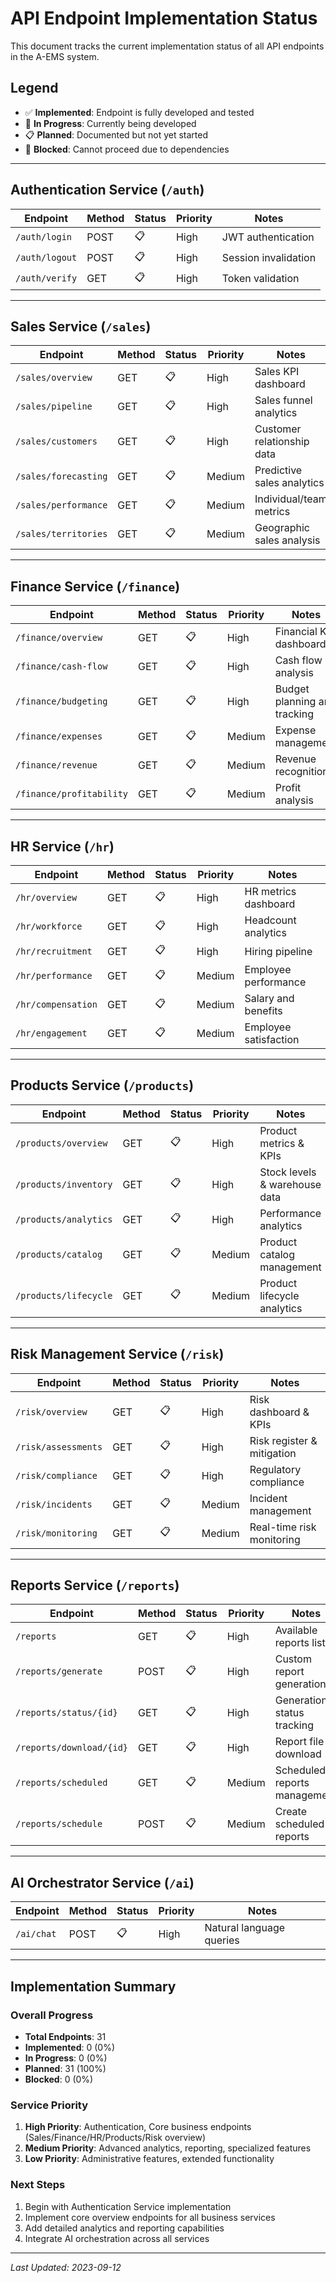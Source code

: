 # API Endpoint Implementation Status

This document tracks the current implementation status of all API endpoints in the A-EMS system.

## Legend

- ✅ **Implemented**: Endpoint is fully developed and tested
- 🔄 **In Progress**: Currently being developed
- 📋 **Planned**: Documented but not yet started
- 🚫 **Blocked**: Cannot proceed due to dependencies

---

## Authentication Service (`/auth`)

| Endpoint       | Method | Status | Priority | Notes                |
| -------------- | ------ | ------ | -------- | -------------------- |
| `/auth/login`  | POST   | 📋     | High     | JWT authentication   |
| `/auth/logout` | POST   | 📋     | High     | Session invalidation |
| `/auth/verify` | GET    | 📋     | High     | Token validation     |

---

## Sales Service (`/sales`)

| Endpoint             | Method | Status | Priority | Notes                      |
| -------------------- | ------ | ------ | -------- | -------------------------- |
| `/sales/overview`    | GET    | 📋     | High     | Sales KPI dashboard        |
| `/sales/pipeline`    | GET    | 📋     | High     | Sales funnel analytics     |
| `/sales/customers`   | GET    | 📋     | High     | Customer relationship data |
| `/sales/forecasting` | GET    | 📋     | Medium   | Predictive sales analytics |
| `/sales/performance` | GET    | 📋     | Medium   | Individual/team metrics    |
| `/sales/territories` | GET    | 📋     | Medium   | Geographic sales analysis  |

---

## Finance Service (`/finance`)

| Endpoint                 | Method | Status | Priority | Notes                        |
| ------------------------ | ------ | ------ | -------- | ---------------------------- |
| `/finance/overview`      | GET    | 📋     | High     | Financial KPI dashboard      |
| `/finance/cash-flow`     | GET    | 📋     | High     | Cash flow analysis           |
| `/finance/budgeting`     | GET    | 📋     | High     | Budget planning and tracking |
| `/finance/expenses`      | GET    | 📋     | Medium   | Expense management           |
| `/finance/revenue`       | GET    | 📋     | Medium   | Revenue recognition          |
| `/finance/profitability` | GET    | 📋     | Medium   | Profit analysis              |

---

## HR Service (`/hr`)

| Endpoint           | Method | Status | Priority | Notes                 |
| ------------------ | ------ | ------ | -------- | --------------------- |
| `/hr/overview`     | GET    | 📋     | High     | HR metrics dashboard  |
| `/hr/workforce`    | GET    | 📋     | High     | Headcount analytics   |
| `/hr/recruitment`  | GET    | 📋     | High     | Hiring pipeline       |
| `/hr/performance`  | GET    | 📋     | Medium   | Employee performance  |
| `/hr/compensation` | GET    | 📋     | Medium   | Salary and benefits   |
| `/hr/engagement`   | GET    | 📋     | Medium   | Employee satisfaction |

---

## Products Service (`/products`)

| Endpoint              | Method | Status | Priority | Notes                         |
| --------------------- | ------ | ------ | -------- | ----------------------------- |
| `/products/overview`  | GET    | 📋     | High     | Product metrics & KPIs        |
| `/products/inventory` | GET    | 📋     | High     | Stock levels & warehouse data |
| `/products/analytics` | GET    | 📋     | High     | Performance analytics         |
| `/products/catalog`   | GET    | 📋     | Medium   | Product catalog management    |
| `/products/lifecycle` | GET    | 📋     | Medium   | Product lifecycle analytics   |

---

## Risk Management Service (`/risk`)

| Endpoint            | Method | Status | Priority | Notes                      |
| ------------------- | ------ | ------ | -------- | -------------------------- |
| `/risk/overview`    | GET    | 📋     | High     | Risk dashboard & KPIs      |
| `/risk/assessments` | GET    | 📋     | High     | Risk register & mitigation |
| `/risk/compliance`  | GET    | 📋     | High     | Regulatory compliance      |
| `/risk/incidents`   | GET    | 📋     | Medium   | Incident management        |
| `/risk/monitoring`  | GET    | 📋     | Medium   | Real-time risk monitoring  |

---

## Reports Service (`/reports`)

| Endpoint                 | Method | Status | Priority | Notes                        |
| ------------------------ | ------ | ------ | -------- | ---------------------------- |
| `/reports`               | GET    | 📋     | High     | Available reports list       |
| `/reports/generate`      | POST   | 📋     | High     | Custom report generation     |
| `/reports/status/{id}`   | GET    | 📋     | High     | Generation status tracking   |
| `/reports/download/{id}` | GET    | 📋     | High     | Report file download         |
| `/reports/scheduled`     | GET    | 📋     | Medium   | Scheduled reports management |
| `/reports/schedule`      | POST   | 📋     | Medium   | Create scheduled reports     |

---

## AI Orchestrator Service (`/ai`)

| Endpoint   | Method | Status | Priority | Notes                    |
| ---------- | ------ | ------ | -------- | ------------------------ |
| `/ai/chat` | POST   | 📋     | High     | Natural language queries |

---

## Implementation Summary

### Overall Progress

- **Total Endpoints**: 31
- **Implemented**: 0 (0%)
- **In Progress**: 0 (0%)
- **Planned**: 31 (100%)
- **Blocked**: 0 (0%)

### Service Priority

1. **High Priority**: Authentication, Core business endpoints (Sales/Finance/HR/Products/Risk overview)
2. **Medium Priority**: Advanced analytics, reporting, specialized features
3. **Low Priority**: Administrative features, extended functionality

### Next Steps

1. Begin with Authentication Service implementation
2. Implement core overview endpoints for all business services
3. Add detailed analytics and reporting capabilities
4. Integrate AI orchestration across all services

---

_Last Updated: 2023-09-12_
